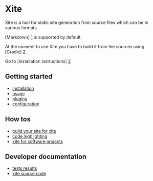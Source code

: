 
Xite
====

Xite is a tool for static site generation from source files which can be in various formats.

[Markdown] [1] is supported by default.

At the moment to use Xite you have to build it from the sources using [Gradle] [2].

Go to [installation instructions] [3]


Getting started
---------------

- [installation](/xite/installation.html)
- [usage](/xite/usage.html)
- [plugins](/xite/plugins.html)
- [configuration](/xite/configuration.html)


How tos
-------

- [build your site for xite](/xite/build-your-site-for-xite.html)
- [code highlighting](/xite/code-highlighting.html)
- [xite for software projects](/xite/software-projects.html)


Developer documentation
-----------------------

- [tests results](/xite/developers/tests/index.html)
- [xite source code](/xite/code/index.html)




[1]: http://daringfireball.net/projects/markdown    "Markdown"
[2]: http://gradle.org                              "Gradle"
[3]: /xite/installation.html                        "Xite installation"

